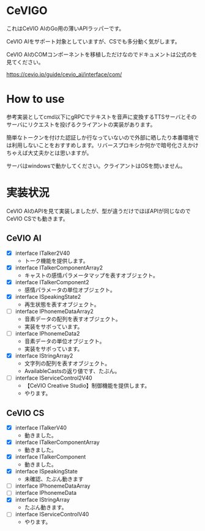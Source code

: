 # CeVIGO

これはCeVIO AIのGo用の薄いAPIラッパーです。

CeVIO AIをサポート対象としていますが、CSでも多分動く気がします。

CeVIO AIのCOMコンポーネントを移植しただけなのでドキュメントは公式のを見てください。

https://cevio.jp/guide/cevio_ai/interface/com/

# How to use

参考実装としてcmd以下にgRPCでテキストを音声に変換するTTSサーバとそのサーバにリクエストを投げるクライアントの実装があります。

簡単なトークンを付けた認証しか行なっていないので外部に晒したり本番環境では利用しないことをおすすめします。リバースプロキシか何かで暗号化さえかけちゃえば大丈夫かとは思いますが。

サーバはwindowsで動かしてください。クライアントはOSを問いません。

# 実装状況

CeVIO AIのAPIを見て実装しましたが、型が違うだけでほぼAPIが同じなのでCeVIO CSでも動きます。

## CeVIO AI

- [x] interface ITalker2V40
  - トーク機能を提供します。
- [x] interface ITalkerComponentArray2
  - キャストの感情パラメータマップを表すオブジェクト。
- [x] interface ITalkerComponent2
  - 感情パラメータの単位オブジェクト。
- [x] interface ISpeakingState2
  - 再生状態を表すオブジェクト。
- [ ] interface IPhonemeDataArray2
  - 音素データの配列を表すオブジェクト。
  - 実装をサボっています。
- [ ] interface IPhonemeData2
  - 音素データの単位オブジェクト。
  - 実装をサボっています。
- [x] interface IStringArray2
  - 文字列の配列を表すオブジェクト。
  - AvailableCastsの返り値です、たぶん。
- [ ] interface IServiceControl2V40
  - 【CeVIO Creative Studio】制御機能を提供します。
  - やります。

## CeVIO CS
- [x] interface ITalkerV40
  - 動きました。
- [x] interface ITalkerComponentArray
  - 動きました。
- [x] interface ITalkerComponent
  - 動きました。
- [x] interface ISpeakingState
  - 未確認、たぶん動きます
- [ ] interface IPhonemeDataArray
- [ ] interface IPhonemeData
- [x] interface IStringArray
  - たぶん動きます。
- [ ] interface IServiceControlV40
  - やります。
